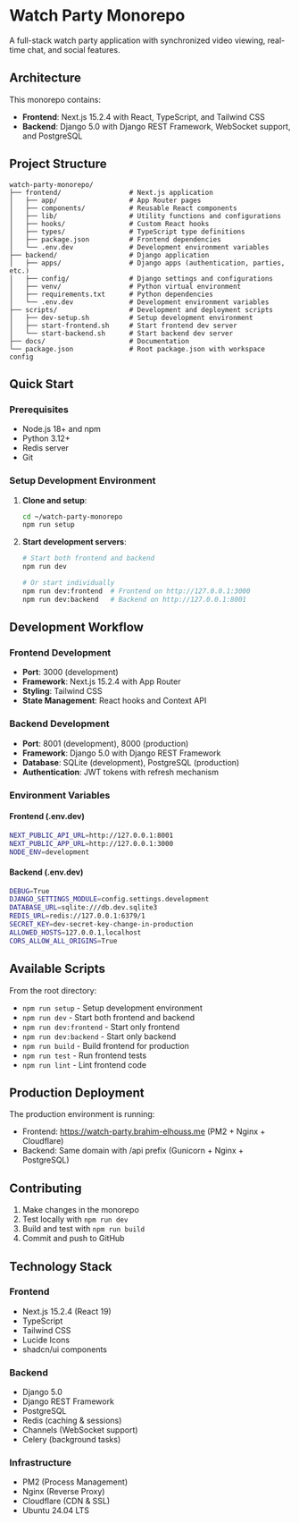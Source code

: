 # Watch Party Monorepo

A full-stack watch party application with synchronized video viewing, real-time chat, and social features.

## Architecture

This monorepo contains:
- **Frontend**: Next.js 15.2.4 with React, TypeScript, and Tailwind CSS
- **Backend**: Django 5.0 with Django REST Framework, WebSocket support, and PostgreSQL

## Project Structure

```
watch-party-monorepo/
├── frontend/                 # Next.js application
│   ├── app/                  # App Router pages
│   ├── components/           # Reusable React components
│   ├── lib/                  # Utility functions and configurations
│   ├── hooks/                # Custom React hooks
│   ├── types/                # TypeScript type definitions
│   ├── package.json          # Frontend dependencies
│   └── .env.dev              # Development environment variables
├── backend/                  # Django application
│   ├── apps/                 # Django apps (authentication, parties, etc.)
│   ├── config/               # Django settings and configurations
│   ├── venv/                 # Python virtual environment
│   ├── requirements.txt      # Python dependencies
│   └── .env.dev              # Development environment variables
├── scripts/                  # Development and deployment scripts
│   ├── dev-setup.sh          # Setup development environment
│   ├── start-frontend.sh     # Start frontend dev server
│   └── start-backend.sh      # Start backend dev server
├── docs/                     # Documentation
└── package.json              # Root package.json with workspace config
```

## Quick Start

### Prerequisites
- Node.js 18+ and npm
- Python 3.12+
- Redis server
- Git

### Setup Development Environment

1. **Clone and setup**:
   ```bash
   cd ~/watch-party-monorepo
   npm run setup
   ```

2. **Start development servers**:
   ```bash
   # Start both frontend and backend
   npm run dev
   
   # Or start individually
   npm run dev:frontend  # Frontend on http://127.0.0.1:3000
   npm run dev:backend   # Backend on http://127.0.0.1:8001
   ```

## Development Workflow

### Frontend Development
- **Port**: 3000 (development)
- **Framework**: Next.js 15.2.4 with App Router
- **Styling**: Tailwind CSS
- **State Management**: React hooks and Context API

### Backend Development
- **Port**: 8001 (development), 8000 (production)
- **Framework**: Django 5.0 with Django REST Framework
- **Database**: SQLite (development), PostgreSQL (production)
- **Authentication**: JWT tokens with refresh mechanism

### Environment Variables

#### Frontend (.env.dev)
```bash
NEXT_PUBLIC_API_URL=http://127.0.0.1:8001
NEXT_PUBLIC_APP_URL=http://127.0.0.1:3000
NODE_ENV=development
```

#### Backend (.env.dev)
```bash
DEBUG=True
DJANGO_SETTINGS_MODULE=config.settings.development
DATABASE_URL=sqlite:///db.dev.sqlite3
REDIS_URL=redis://127.0.0.1:6379/1
SECRET_KEY=dev-secret-key-change-in-production
ALLOWED_HOSTS=127.0.0.1,localhost
CORS_ALLOW_ALL_ORIGINS=True
```

## Available Scripts

From the root directory:
- `npm run setup` - Setup development environment
- `npm run dev` - Start both frontend and backend
- `npm run dev:frontend` - Start only frontend
- `npm run dev:backend` - Start only backend
- `npm run build` - Build frontend for production
- `npm run test` - Run frontend tests
- `npm run lint` - Lint frontend code

## Production Deployment

The production environment is running:
- Frontend: https://watch-party.brahim-elhouss.me (PM2 + Nginx + Cloudflare)
- Backend: Same domain with /api prefix (Gunicorn + Nginx + PostgreSQL)

## Contributing

1. Make changes in the monorepo
2. Test locally with `npm run dev`
3. Build and test with `npm run build`
4. Commit and push to GitHub

## Technology Stack

### Frontend
- Next.js 15.2.4 (React 19)
- TypeScript
- Tailwind CSS
- Lucide Icons
- shadcn/ui components

### Backend
- Django 5.0
- Django REST Framework
- PostgreSQL
- Redis (caching & sessions)
- Channels (WebSocket support)
- Celery (background tasks)

### Infrastructure
- PM2 (Process Management)
- Nginx (Reverse Proxy)
- Cloudflare (CDN & SSL)
- Ubuntu 24.04 LTS
